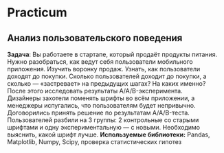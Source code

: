 # Practicum
 ## Анализ пользовательского поведения
 
**Задача**: Вы работаете в стартапе, который продаёт продукты питания.   
Нужно разобраться, как ведут себя пользователи мобильного приложения.
Изучить воронку продаж. Узнать, как пользователи доходят до покупки. Сколько пользователей доходит до покупки, а сколько — «застревает» на предыдущих шагах? На каких именно?   
После этого исследовать результаты A/A/B-эксперимента.   
Дизайнеры захотели поменять шрифты во всём приложении, а менеджеры испугались, что пользователям будет непривычно. Договорились принять решение по результатам A/A/B-теста.   
Пользователей разбили на 3 группы: 2 контрольные со старыми шрифтами и одну экспериментальную — с новыми. Необходимо выяснить, какой шрифт лучше.
**Используемые библиотеки:** Pandas, Matplotlib, Numpy, Scipy, проверка статистических гипотез
